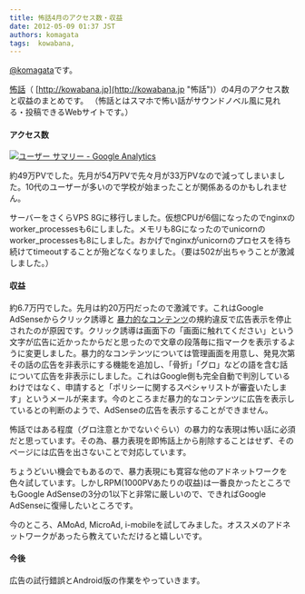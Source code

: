 ```yaml
---
title: 怖話4月のアクセス数・収益
date: 2012-05-09 01:37 JST
authors: komagata
tags:  kowabana, 
---
```

[@komagata](http://twitter.com/komagata)です。

[怖話](http://kowabana.jp "怖話")（ [http://kowabana.jp](http://kowabana.jp "怖話")）の4月のアクセス数と収益のまとめです。 （怖話とはスマホで怖い話がサウンドノベル風に見れる・投稿できるWebサイトです。）

#### アクセス数

[![ユーザー サマリー - Google Analytics](http://farm8.staticflickr.com/7074/7158807124_06fa9d8600.jpg)](http://www.flickr.com/photos/komagata/7158807124/ "ユーザー サマリー - Google Analytics by komagata, on Flickr")

約49万PVでした。先月が54万PVで先々月が33万PVなので減ってしまいました。10代のユーザーが多いので学校が始まったことが関係あるのかもしれません。

サーバーをさくらVPS 8Gに移行しました。仮想CPUが6個になったのでnginxのworker\_processesも6にしました。メモリも8Gになったのでunicornのworker\_processesも8にしました。おかげでnginxがunicornのプロセスを待ち続けてtimeoutすることが殆どなくなりました。（要は502が出ちゃうことが激減しました。）

#### 収益

約6.7万円でした。先月は約20万円だったので激減です。これはGoogle AdSenseからクリック誘導と [暴力的なコンテンツ](http://support.google.com/adsense/bin/answer.py?hl=ja&answer=105954)の規約違反で広告表示を停止されたのが原因です。クリック誘導は画面下の「画面に触れてください」という文字が広告に近かったからだと思ったので文章の段落毎に指マークを表示するように変更しました。暴力的なコンテンツについては管理画面を用意し、発見次第その話の広告を非表示にする機能を追加し、「骨折」「グロ」などの語を含む話について広告を非表示にしました。これはGoogle側も完全自動で判別しているわけではなく、申請すると「ポリシーに関するスペシャリストが審査いたします」というメールが来ます。今のところまだ暴力的なコンテンツに広告を表示しているとの判断のようで、AdSenseの広告を表示することができません。

怖話ではある程度（グロ注意とかでないぐらい）の暴力的な表現は怖い話に必須だと思っています。その為、暴力表現を即怖話上から削除することはせず、そのページには広告を出さないことで対応しています。

ちょうどいい機会でもあるので、暴力表現にも寛容な他のアドネットワークを色々試しています。しかしRPM(1000PVあたりの収益)は一番良かったところでもGoogle AdSenseの3分の1以下と非常に厳しいので、できればGoogle AdSenseに復帰したいところです。

今のところ、AMoAd, MicroAd, i-mobileを試してみました。オススメのアドネットワークがあったら教えていただけると嬉しいです。

#### 今後

広告の試行錯誤とAndroid版の作業をやっていきます。

